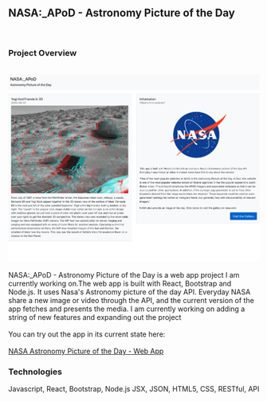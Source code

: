 ## NASA:_APoD - Astronomy Picture of the Day
<br />

### Project Overview
<br />
<a href="https://stephenroddy.github.io/NASA---APOD---Proj/" target="_blank"><img src="images/nasaApod.png?raw=true"/><br/></a>

<br />
NASA:_APoD - Astronomy Picture of the Day is a web app project I am currently working on.The web app is built with React, Bootstrap and Node.js. It uses Nasa's Astronomy picture of the day API. Everyday NASA share a new image or video through the API, and the current version of the app fetches and presents the media. I am currently working on adding a string of new features and expanding out the project
<br />

<br />
You can try out the app in its current state here:
<br /> <br />
<a href="https://stephenroddy.github.io/NASA---APOD---Proj/" target="_blank">NASA Astronomy Picture of the Day - Web App</a>

### Technologies
Javascript, React, Bootstrap, Node.js JSX, JSON, HTML5, CSS, RESTful, API
